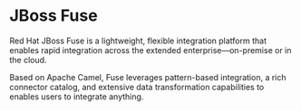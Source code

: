 <!--

     Copyright 2005-2017 Red Hat, Inc.

     Red Hat licenses this file to you under the Apache License, version
     2.0 (the "License"); you may not use this file except in compliance
     with the License.  You may obtain a copy of the License at

        http://www.apache.org/licenses/LICENSE-2.0

     Unless required by applicable law or agreed to in writing, software
     distributed under the License is distributed on an "AS IS" BASIS,
     WITHOUT WARRANTIES OR CONDITIONS OF ANY KIND, either express or
     implied.  See the License for the specific language governing
     permissions and limitations under the License.

-->
JBoss Fuse
==========

Red Hat JBoss Fuse is a lightweight, flexible integration platform that enables rapid integration
across the extended enterprise—on-premise or in the cloud.

Based on Apache Camel, Fuse leverages pattern-based integration, a rich connector catalog, and extensive
data transformation capabilities to enables users to integrate anything.
